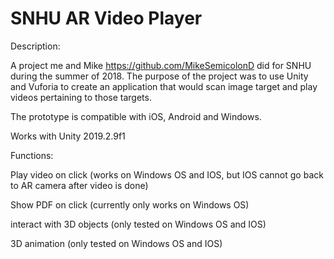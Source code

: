 # SNHU AR Video Player
Description:

A project me and Mike https://github.com/MikeSemicolonD did for SNHU during the summer of 2018. The purpose of the project was to use Unity and Vuforia to create an application that would scan image target and play videos pertaining to those targets.

The prototype is compatible with iOS, Android and Windows.

Works with Unity 2019.2.9f1

Functions:

Play video on click (works on Windows OS and IOS, but IOS cannot go back to AR camera after video is done)

Show PDF on click (currently only works on Windows OS)

interact with 3D objects (only tested on Windows OS and IOS)

3D animation (only tested on Windows OS and IOS)
